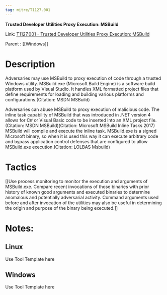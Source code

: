 ```yaml
---
tag: mitre/T1127.001
---
```


**Trusted Developer Utilities Proxy Execution: MSBuild**

Link: [T1127.001 - Trusted Developer Utilities Proxy Execution: MSBuild](https://attack.mitre.org/techniques/T1127/001)

Parent : [[Windows]]


# Description

Adversaries may use MSBuild to proxy execution of code through a trusted Windows utility. MSBuild.exe (Microsoft Build Engine) is a software build platform used by Visual Studio. It handles XML formatted project files that define requirements for loading and building various platforms and configurations.(Citation: MSDN MSBuild)

Adversaries can abuse MSBuild to proxy execution of malicious code. The inline task capability of MSBuild that was introduced in .NET version 4 allows for C# or Visual Basic code to be inserted into an XML project file.(Citation: MSDN MSBuild)(Citation: Microsoft MSBuild Inline Tasks 2017) MSBuild will compile and execute the inline task. MSBuild.exe is a signed Microsoft binary, so when it is used this way it can execute arbitrary code and bypass application control defenses that are configured to allow MSBuild.exe execution.(Citation: LOLBAS Msbuild)

# Tactics


[[Use process monitoring to monitor the execution and arguments of MSBuild.exe. Compare recent invocations of those binaries with prior history of known good arguments and executed binaries to determine anomalous and potentially adversarial activity. Command arguments used before and after invocation of the utilities may also be useful in determining the origin and purpose of the binary being executed.]]


# Notes:

## Linux

Use Tool Template here

## Windows

Use Tool Template here